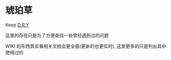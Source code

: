 # 琥珀草

Keep [D.R.Y](https://en.wikipedia.org/wiki/Don%27t_repeat_yourself)

这里的存在只是为了方便查找一些曾经遇到过的问题

WIKI 的东西其实看相关文档会更全面(更新的也更实时), 这里更多的只是列出其中使用过的
